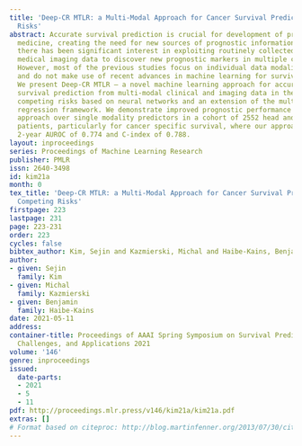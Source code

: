 ```yaml
---
title: 'Deep-CR MTLR: a Multi-Modal Approach for Cancer Survival Prediction with Competing
  Risks'
abstract: Accurate survival prediction is crucial for development of precision cancer
  medicine, creating the need for new sources of prognostic information. Recently,
  there has been significant interest in exploiting routinely collected clinical and
  medical imaging data to discover new prognostic markers in multiple cancer types.
  However, most of the previous studies focus on individual data modalities alone
  and do not make use of recent advances in machine learning for survival prediction.
  We present Deep-CR MTLR — a novel machine learning approach for accurate cancer
  survival prediction from multi-modal clinical and imaging data in the presence of
  competing risks based on neural networks and an extension of the multi-task logistic
  regression framework. We demonstrate improved prognostic performance of the multi-modal
  approach over single modality predictors in a cohort of 2552 head and neck cancer
  patients, particularly for cancer specific survival, where our approach achieves
  2-year AUROC of 0.774 and C-index of 0.788.
layout: inproceedings
series: Proceedings of Machine Learning Research
publisher: PMLR
issn: 2640-3498
id: kim21a
month: 0
tex_title: 'Deep-CR MTLR: a Multi-Modal Approach for Cancer Survival Prediction with
  Competing Risks'
firstpage: 223
lastpage: 231
page: 223-231
order: 223
cycles: false
bibtex_author: Kim, Sejin and Kazmierski, Michal and Haibe-Kains, Benjamin
author:
- given: Sejin
  family: Kim
- given: Michal
  family: Kazmierski
- given: Benjamin
  family: Haibe-Kains
date: 2021-05-11
address:
container-title: Proceedings of AAAI Spring Symposium on Survival Prediction - Algorithms,
  Challenges, and Applications 2021
volume: '146'
genre: inproceedings
issued:
  date-parts:
  - 2021
  - 5
  - 11
pdf: http://proceedings.mlr.press/v146/kim21a/kim21a.pdf
extras: []
# Format based on citeproc: http://blog.martinfenner.org/2013/07/30/citeproc-yaml-for-bibliographies/
---
```

